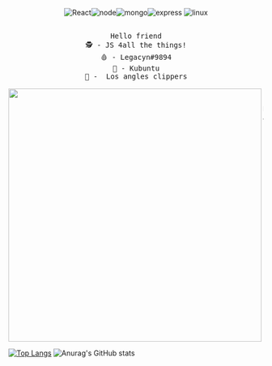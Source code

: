 <div align="center">
    
![React](https://img.shields.io/badge/-React-blue?style=for-the-badge&logo=react&logoColor=white)![node](https://img.shields.io/badge/-NodeJS-yellow?style=for-the-badge&logo=react&logoColor=white)![mongo](https://img.shields.io/badge/-MongoDB-green?style=for-the-badge&logo=mongodb&logoColor=white)![express](https://img.shields.io/badge/-Express-8B89CC?style=for-the-badge&logo=express&logoColor=white) ![linux](https://img.shields.io/badge/-linux-black?style=for-the-badge&logo=linux&logoColor=white)

</div>

<pre align="center">

Hello friend
🕵 - JS 4all the things!
🩸 - Legacyn#9894
🧠 - Kubuntu
🏀 -  Los angles clippers

<img src="![image](https://user-images.githubusercontent.com/63133724/131149909-7ab125cf-ce34-415a-9def-bcce1de65b07.png)" align="left" width="500px">

Nick: Legacyn
Age: 16
Living in: Brazil
Favorite artists: $uicideBoy$



</pre>

[![Top Langs](https://github-readme-stats.vercel.app/api/top-langs/?username=Legacynnn&layout=compact&theme=tokyonight)](https://github.com/Legacynnn/github-readme-stats)
![Anurag's GitHub stats](https://github-readme-stats.vercel.app/api?username=Legacynnn&show_icons=true&theme=tokyonight)


<!---
Legacynnn/Legacynnn is a ✨ special ✨ repository because its `README.md` (this file) appears on your GitHub profile.
You can click the Preview link to take a look at your changes.
--->
 
